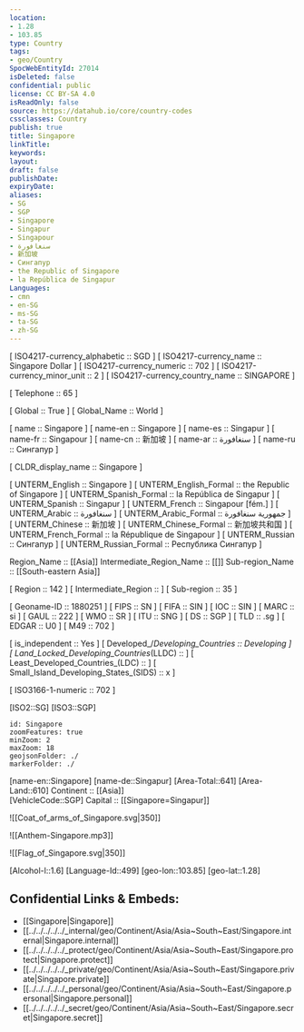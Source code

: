 ```yaml
---
location:
- 1.28
- 103.85
type: Country
tags:
- geo/Country
SpocWebEntityId: 27014
isDeleted: false
confidential: public
license: CC BY-SA 4.0
isReadOnly: false
source: https://datahub.io/core/country-codes
cssclasses: Country
publish: true
title: Singapore
linkTitle: 
keywords: 
layout: 
draft: false
publishDate: 
expiryDate: 
aliases:
- SG
- SGP
- Singapore
- Singapur
- Singapour
- سنغافورة
- 新加坡
- Сингапур
- the Republic of Singapore
- la República de Singapur
Languages:
- cmn
- en-SG
- ms-SG
- ta-SG
- zh-SG
---
```



[	ISO4217-currency_alphabetic	 :: SGD ] 
[	ISO4217-currency_name	 :: Singapore Dollar ] 
[	ISO4217-currency_numeric	 :: 702 ] 
[	ISO4217-currency_minor_unit	 :: 2 ] 
[	ISO4217-currency_country_name	 :: SINGAPORE ] 

[	Telephone	 :: 65 ] 

[	Global	 :: True ] 
[	Global_Name	 :: World ] 

[	name	 :: Singapore ] 
[	name-en	 :: Singapore ] 
[	name-es	 :: Singapur ] 
[	name-fr	 :: Singapour ] 
[	name-cn	 :: 新加坡 ] 
[	name-ar	 :: سنغافورة ] 
[	name-ru	 :: Сингапур ] 

[	CLDR_display_name	 :: Singapore ] 

[	UNTERM_English	 :: Singapore ] 
[	UNTERM_English_Formal	 :: the Republic of Singapore ] 
[	UNTERM_Spanish_Formal	 :: la República de Singapur ] 
[	UNTERM_Spanish	 :: Singapur ] 
[	UNTERM_French	 :: Singapour [fém.] ] 
[	UNTERM_Arabic	 :: سنغافورة ] 
[	UNTERM_Arabic_Formal	 :: جمهورية سنغافورة ] 
[	UNTERM_Chinese	 :: 新加坡 ] 
[	UNTERM_Chinese_Formal	 :: 新加坡共和国 ] 
[	UNTERM_French_Formal	 :: la République de Singapour ] 
[	UNTERM_Russian	 :: Сингапур ] 
[	UNTERM_Russian_Formal	 :: Республика Сингапур ] 

Region_Name ::  [[Asia]] 
Intermediate_Region_Name ::  [[]] 
Sub-region_Name ::  [[South-eastern Asia]] 

[	Region	 :: 142 ] 
[	Intermediate_Region	 ::  ] 
[	Sub-region	 :: 35 ] 

[	Geoname-ID	 :: 1880251 ] 
[	FIPS	 :: SN ] 
[	FIFA	 :: SIN ] 
[	IOC	 :: SIN ] 
[	MARC	 :: si ] 
[	GAUL	 :: 222 ] 
[	WMO	 :: SR ] 
[	ITU	 :: SNG ] 
[	DS	 :: SGP ] 
[	TLD	 :: .sg ] 
[	EDGAR	 :: U0 ] 
[	M49	 :: 702 ] 

[	is_independent	 :: Yes ] 
[	Developed_/_Developing_Countries	 :: Developing ] 
[	Land_Locked_Developing_Countries_(LLDC)	 ::  ] 
[	Least_Developed_Countries_(LDC)	 ::  ] 
[	Small_Island_Developing_States_(SIDS)	 :: x ] 

[	ISO3166-1-numeric	 :: 702 ] 



[ISO2::SG] 
[ISO3::SGP] 
```leaflet
id: Singapore
zoomFeatures: true 
minZoom: 2 
maxZoom: 18
geojsonFolder: ./
markerFolder: ./
```

[name-en::Singapore] 
[name-de::Singapur] 
[Area-Total::641] 
[Area-Land::610] 
Continent :: [[Asia]]  
[VehicleCode::SGP] 
Capital :: [[Singapore=Singapur]]  

![[Coat_of_arms_of_Singapore.svg|350]] 

![[Anthem-Singapore.mp3]] 

![[Flag_of_Singapore.svg|350]] 

[Alcohol-l::1.6] 
[Language-Id::499] 
[geo-lon::103.85] 
[geo-lat::1.28] 



## Confidential Links & Embeds: 
- [[Singapore|Singapore]]  
- [[../../../../../_internal/geo/Continent/Asia/Asia~South~East/Singapore.internal|Singapore.internal]]  
- [[../../../../../_protect/geo/Continent/Asia/Asia~South~East/Singapore.protect|Singapore.protect]] 
- [[../../../../../_private/geo/Continent/Asia/Asia~South~East/Singapore.private|Singapore.private]] 
- [[../../../../../_personal/geo/Continent/Asia/Asia~South~East/Singapore.personal|Singapore.personal]] 
- [[../../../../../_secret/geo/Continent/Asia/Asia~South~East/Singapore.secret|Singapore.secret]] 

